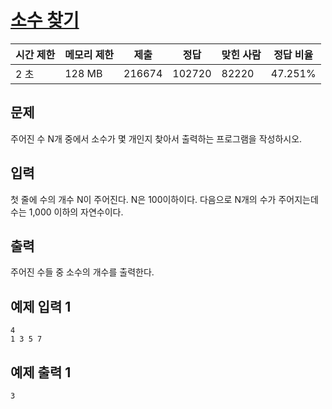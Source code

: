 # [소수 찾기](https://www.acmicpc.net/problem/1978)

| 시간 제한 | 메모리 제한 | 제출 | 정답 | 맞힌 사람 | 정답 비율 |
| --- | --- | --- | --- | --- | --- |
| 2 초 | 128 MB | 216674 | 102720 | 82220 | 47.251% |

## 문제

주어진 수 N개 중에서 소수가 몇 개인지 찾아서 출력하는 프로그램을 작성하시오.

## 입력

첫 줄에 수의 개수 N이 주어진다. N은 100이하이다. 다음으로 N개의 수가 주어지는데 수는 1,000 이하의 자연수이다.

## 출력

주어진 수들 중 소수의 개수를 출력한다.

## 예제 입력 1

```
4
1 3 5 7

```

## 예제 출력 1

```
3
```
